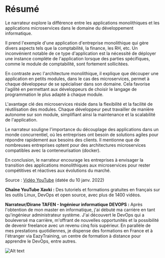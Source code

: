 # Résumé

Le narrateur explore la différence entre les applications monolithiques et les applications microservices dans le domaine du développement informatique.

Il prend l'exemple d'une application d'entreprise monolithique qui gère divers aspects tels que la comptabilité, la finance, les RH, etc. Un inconvénient notable de ce type d'application est la nécessité de déployer une instance complète de l'application lorsque des parties spécifiques, comme le module de comptabilité, sont fortement sollicitées.

En contraste avec l'architecture monolithique, il explique que découper une application en petits modules, dans le cas des microservices, permet à chaque développeur de se spécialiser dans son domaine. Cela favorise l'agilité en permettant aux développeurs de choisir le langage de programmation le plus adapté à chaque module.

L'avantage clé des microservices réside dans la flexibilité et la facilité de réutilisation des modules. Chaque développeur peut travailler de manière autonome sur son module, simplifiant ainsi la maintenance et la scalabilité de l'application.

Le narrateur souligne l'importance du découplage des applications dans un monde concurrentiel, où les entreprises ont besoin de solutions agiles pour répondre rapidement aux besoins des clients. Il mentionne que de nombreuses entreprises optent pour des architectures microservices compatibles avec la conteneurisation (docker).

En conclusion, le narrateur encourage les entreprises à envisager la transition des applications monolithiques aux microservices pour rester compétitives et réactives aux évolutions du marché.

Source : [Vidéo YouTube](https://www.youtube.com/watch?v=2-wzv4aJyIA) (datée du 10 janv. 2022)

**Chaîne YouTube Xavki :** Des tutoriels et formations gratuites en français sur les outils Linux, DevOps et open source, avec plus de 1400 vidéos.

**Narrateur/Dirane TAFEN - Ingénieur informatique DEVOPS :** Après l'obtention de mon master en informatique, j'ai débuté ma carrière en tant qu'ingénieur administrateur système. J'ai découvert le DevOps qui a bouleversé ma carrière, m'offrant de nouvelles opportunités et la possibilité de devenir freelance avec un revenu cinq fois supérieur. En parallèle de mes prestations quotidiennes, je dispense des formations en France et à l'étranger via EazyTraining, un centre de formation à distance pour apprendre le DevOps, entre autres.

![Alt text](image.png)